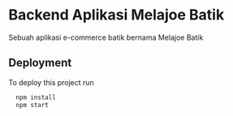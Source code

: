 # Backend Aplikasi Melajoe Batik

Sebuah aplikasi e-commerce batik bernama Melajoe Batik

## Deployment

To deploy this project run

```bash
  npm install
  npm start
```